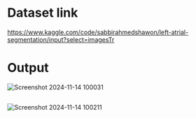 # Dataset link
https://www.kaggle.com/code/sabbirahmedshawon/left-atrial-segmentation/input?select=imagesTr

##

# Output

![Screenshot 2024-11-14 100031](https://github.com/user-attachments/assets/707f2efb-6e36-4fd2-ad3f-4237e009564f)

##

![Screenshot 2024-11-14 100211](https://github.com/user-attachments/assets/bc81a2ff-02ea-4faa-83b9-9a40a5d943ee)
